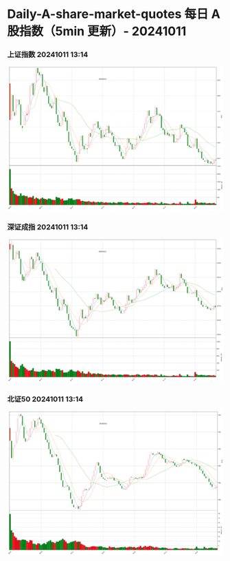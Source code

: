 
# Daily-A-share-market-quotes 每日 A 股指数（5min 更新）- 20241011

### 上证指数 20241011 13:14
![](./fig/2024/10/20241011-sh000001.png)

### 深证成指 20241011 13:14
![](./fig/2024/10/20241011-sz399001.png)

### 北证50 20241011 13:14
![](./fig/2024/10/20241011-bj899050.png)
